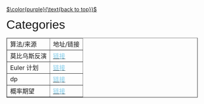 [$\color{purple}{\text{back to top}}$](https://cyn2006.github.io)

<div>
    <font size="6" style="font-family:'Trebuchet MS','Lucida Sans Unicode','Lucida Grande','Lucida Sans',Arial,sans-serif">
        Categories
    </font>
    <table border="1">
        <thead>
            <tr>
                <td>算法/来源</td><td>地址/链接</td>
            </tr>
        </thead>
    	<tr>
            <td>莫比乌斯反演</td><td><a href="https://cyn2006.github.io/categories/mobius"><font color="skyblue">链接</font></a></td>
        </tr>
        <tr>
            <td>Euler 计划</td><td><a href="https://cyn2006.github.io/categories/eulerplan"><font color="skyblue">链接</font></a></td>
        </tr>
        <tr>
            <td>dp</td><td><a href="https://cyn2006.github.io/categories/dp"><font color="skyblue">链接</font></a></td>
        </tr>
        <tr>
            <td>概率期望</td><td><a href="https://cyn2006.github.io/categories/probablity"><font color="skyblue">链接</font></a></td>
        </tr>
</div>

